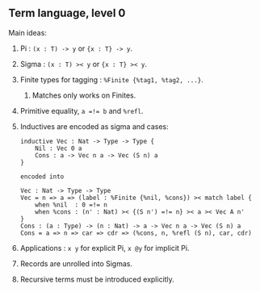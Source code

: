 ## Term language, level 0

Main ideas:

1. Pi : `(x : T) -> y` or `{x : T} -> y`.

2. Sigma : `(x : T) >< y` or `{x : T} >< y`.

3. Finite types for tagging : `%Finite {%tag1, %tag2, ...}`.

    1. Matches only works on Finites.

4. Primitive equality, `a =!= b` and `%refl`.

5. Inductives are encoded as sigma and cases:
    ```
    inductive Vec : Nat -> Type -> Type {
        Nil : Vec 0 a
        Cons : a -> Vec n a -> Vec (S n) a
    }

    encoded into

    Vec : Nat -> Type -> Type
    Vec = n => a => (label : %Finite {%nil, %cons}) >< match label {
        when %nil  : 0 =!= n
        when %cons : (n' : Nat) >< {(S n') =!= n} >< a >< Vec A n'
    }
    Cons : (a : Type) -> (n : Nat) -> a -> Vec n a -> Vec (S n) a
    Cons = a => n => car => cdr => (%cons, n, %refl (S n), car, cdr)
    ```

6. Applications : `x y` for explicit Pi, `x @y` for implicit Pi.

7. Records are unrolled into Sigmas.

8. Recursive terms must be introduced explicitly.

